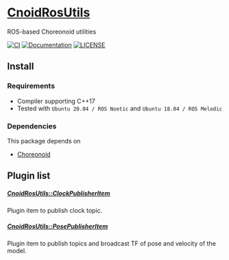 # [CnoidRosUtils](https://github.com/isri-aist/CnoidRosUtils)
ROS-based Choreonoid utilities

[![CI](https://github.com/isri-aist/CnoidRosUtils/actions/workflows/ci.yaml/badge.svg)](https://github.com/isri-aist/CnoidRosUtils/actions/workflows/ci.yaml)
[![Documentation](https://img.shields.io/badge/doxygen-online-brightgreen?logo=read-the-docs&style=flat)](https://isri-aist.github.io/CnoidRosUtils/)
[![LICENSE](https://img.shields.io/github/license/isri-aist/CnoidRosUtils)](https://github.com/isri-aist/CnoidRosUtils/blob/master/LICENSE)

## Install

### Requirements
- Compiler supporting C++17
- Tested with `Ubuntu 20.04 / ROS Noetic` and `Ubuntu 18.04 / ROS Melodic`

### Dependencies
This package depends on
- [Choreonoid](https://github.com/choreonoid/choreonoid)

## Plugin list
##### [CnoidRosUtils::ClockPublisherItem](https://isri-aist.github.io/CnoidRosUtils/doxygen/classCnoidRosUtils_1_1ClockPublisherItem.html#details)
Plugin item to publish clock topic.

##### [CnoidRosUtils::PosePublisherItem](https://isri-aist.github.io/CnoidRosUtils/doxygen/classCnoidRosUtils_1_1PosePublisherItem.html#details)
Plugin item to publish topics and broadcast TF of pose and velocity of the model.
